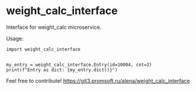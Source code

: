 # weight_calc_interface
Interface for weight_calc microservice.

Usage:
```
import weight_calc_interface


my_entry = weight_calc_interface.Entry(id=10004, cnt=2)
print(f"Entry as dict: {my_entry.dict()}")
```

Feel free to contribute!
https://git3.promsoft.ru/alena/weight_calc_interface

